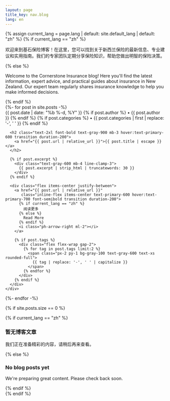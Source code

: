 ```yaml
---
layout: page
title_key: nav.blog
lang: en
---
```


{% assign current_lang = page.lang | default: site.default_lang | default: "zh" %}
{% if current_lang == "zh" %}
  <p class="text-lg text-gray-600 mb-8">
    欢迎来到基石保险博客！在这里，您可以找到关于新西兰保险的最新信息、专业建议和实用指南。我们的专家团队定期分享保险知识，帮助您做出明智的保险决策。
  </p>
{% else %}
  <p class="text-lg text-gray-600 mb-8">
    Welcome to the Cornerstone Insurance blog! Here you'll find the latest information, expert advice, and practical guides about insurance in New Zealand. Our expert team regularly shares insurance knowledge to help you make informed decisions.
  </p>
{% endif %}

<div class="grid gap-8 mt-12">
  {%- for post in site.posts -%}
  <article class="bg-white rounded-lg shadow-md hover:shadow-lg transition duration-300 overflow-hidden">
    <div class="p-6">
      <div class="flex items-center text-sm text-gray-500 mb-3">
        <time class="uppercase font-semibold">{{ post.date | date: "%b %-d, %Y" }}</time>
        {% if post.author %}
          <span class="mx-2">•</span>
          <span>{{ post.author }}</span>
        {% endif %}
        {% if post.categories %}
          <span class="mx-2">•</span>
          <span class="capitalize">{{ post.categories | first | replace: '-', ' ' }}</span>
        {% endif %}
      </div>
      
      <h2 class="text-2xl font-bold text-gray-900 mb-3 hover:text-primary-600 transition duration-200">
        <a href="{{ post.url | relative_url }}">{{ post.title | escape }}</a>
      </h2>
      
      {% if post.excerpt %}
        <div class="text-gray-600 mb-4 line-clamp-3">
          {{ post.excerpt | strip_html | truncatewords: 30 }}
        </div>
      {% endif %}
      
      <div class="flex items-center justify-between">
        <a href="{{ post.url | relative_url }}" 
           class="inline-flex items-center text-primary-600 hover:text-primary-700 font-semibold transition duration-200">
          {% if current_lang == "zh" %}
            阅读更多
          {% else %}
            Read More
          {% endif %}
          <i class="ph-arrow-right ml-2"></i>
        </a>
        
        {% if post.tags %}
          <div class="flex flex-wrap gap-2">
            {% for tag in post.tags limit:2 %}
              <span class="px-2 py-1 bg-gray-100 text-gray-600 text-xs rounded-full">
                {{ tag | replace: '-', ' ' | capitalize }}
              </span>
            {% endfor %}
          </div>
        {% endif %}
      </div>
    </div>
  </article>
  {%- endfor -%}
</div>

{% if site.posts.size == 0 %}
  <div class="text-center py-12">
    <i class="ph-article text-6xl text-gray-300 mb-4"></i>
    {% if current_lang == "zh" %}
      <h3 class="text-xl font-semibold text-gray-600 mb-2">暂无博客文章</h3>
      <p class="text-gray-500">我们正在准备精彩的内容，请稍后再来查看。</p>
    {% else %}
      <h3 class="text-xl font-semibold text-gray-600 mb-2">No blog posts yet</h3>
      <p class="text-gray-500">We're preparing great content. Please check back soon.</p>
    {% endif %}
  </div>
{% endif %}
